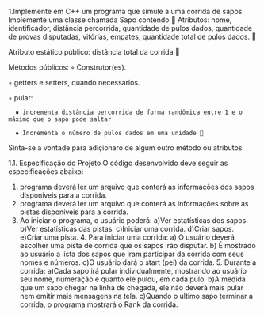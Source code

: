 1.Implemente em C++ um programa que simule a uma corrida de sapos. Implemente uma classe chamada Sapo contendo  
Atributos: nome, identificador, distância percorrida, quantidade de pulos dados, quantidade de provas disputadas, vitórias, empates, quantidade total de pulos dados.  

Atributo estático público: distância total da corrida 

Métodos públicos: ◦ Construtor(es).

   ◦ getters e setters, quando necessários.
                  
   ◦ pular:
                  
      ▪ incrementa distância percorrida de forma randômica entre 1 e o máximo que o sapo pode saltar
                      
      ▪ Incrementa o número de pulos dados em uma unidade 
                      
  Sinta-se a vontade para adiçionaro de algum outro método ou atributos 
                      
   1.1. Especificação do Projeto O código desenvolvido deve seguir as especificações abaixo: 
   
   1. programa deverá ler um arquivo que conterá as informações dos sapos disponíveis para a corrida. 
   2. programa deverá ler um arquivo que conterá as informações sobre as pistas disponíveis para a corrida.
   3. Ao iniciar o programa, o usuário poderá: 
     a)Ver estatísticas dos sapos.
     b)Ver estatísticas das pistas. 
     c)Iniciar uma corrida. 
     d)Criar sapos.
     e)Criar uma pista. 
    4. Para iniciar uma corrida:
               a) O usuário deverá escolher uma pista de corrida que os sapos irão disputar.
               b) É mostrado ao usuário a lista dos sapos que iram participar da corrida com seus nomes e números.
               c)O usuário dará o start (pei) da corrida.
               5. Durante a corrida:
                  a)Cada sapo irá pular individualmente, mostrando ao usuário seu nome, numeração e quanto ele pulou, em cada pulo.
                  b)A medida que um sapo chegar na linha de chegada, ele não deverá mais pular nem emitir mais mensagens na tela. c)Quando o ultimo sapo terminar a corrida, o programa mostrará o Rank da corrida.
